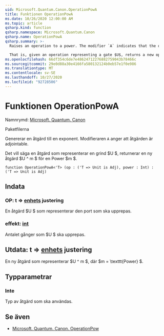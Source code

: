 ```yaml
---
uid: Microsoft.Quantum.Canon.OperationPowA
title: Funktionen OperationPowA
ms.date: 10/26/2020 12:00:00 AM
ms.topic: article
qsharp.kind: function
qsharp.namespace: Microsoft.Quantum.Canon
qsharp.name: OperationPowA
qsharp.summary: >-
  Raises an operation to a power. The modifier `A` indicates that the operation is adjointable.

  That is, given an operation representing a gate $U$, returns a new operation $U^m$ for a power $m$.
ms.openlocfilehash: 66df354c6de7e48624712276882759043b78466c
ms.sourcegitcommit: 29e0d88a30e4166fa580132124b0eb57e1f0e986
ms.translationtype: MT
ms.contentlocale: sv-SE
ms.lasthandoff: 10/27/2020
ms.locfileid: "92728506"
---
```

# <a name="operationpowa-function"></a>Funktionen OperationPowA

Namnrymd: [Microsoft. Quantum. Canon](xref:Microsoft.Quantum.Canon)

Paketfilerna [](https://nuget.org/packages/)


Genererar en åtgärd till en exponent.
Modifieraren `A` anger att åtgärden är adjointable.

Det vill säga en åtgärd som representerar en grind $U $, returnerar en ny åtgärd $U ^ m $ för en Power $m $.

```qsharp
function OperationPowA<'T> (op : ('T => Unit is Adj), power : Int) : ('T => Unit is Adj)
```


## <a name="input"></a>Indata

### <a name="op--t--unit-adj"></a>OP: t => [enhets](xref:microsoft.quantum.lang-ref.unit) justering

En åtgärd $U $ som representerar den port som ska upprepas.


### <a name="power--int"></a>effekt: [int](xref:microsoft.quantum.lang-ref.int)

Antalet gånger som $U $ ska upprepas.



## <a name="output--t--unit-adj"></a>Utdata: t => [enhets](xref:microsoft.quantum.lang-ref.unit) justering

En ny åtgärd som representerar $U ^ m $, där $m = \texttt{Power} $.

## <a name="type-parameters"></a>Typparametrar

### <a name="t"></a>Inte

Typ av åtgärd som ska användas.

## <a name="see-also"></a>Se även

- [Microsoft. Quantum. Canon. OperationPow](xref:Microsoft.Quantum.Canon.OperationPow)